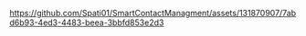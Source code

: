 


https://github.com/Spati01/SmartContactManagment/assets/131870907/7abd6b93-4ed3-4483-beea-3bbfd853e2d3

